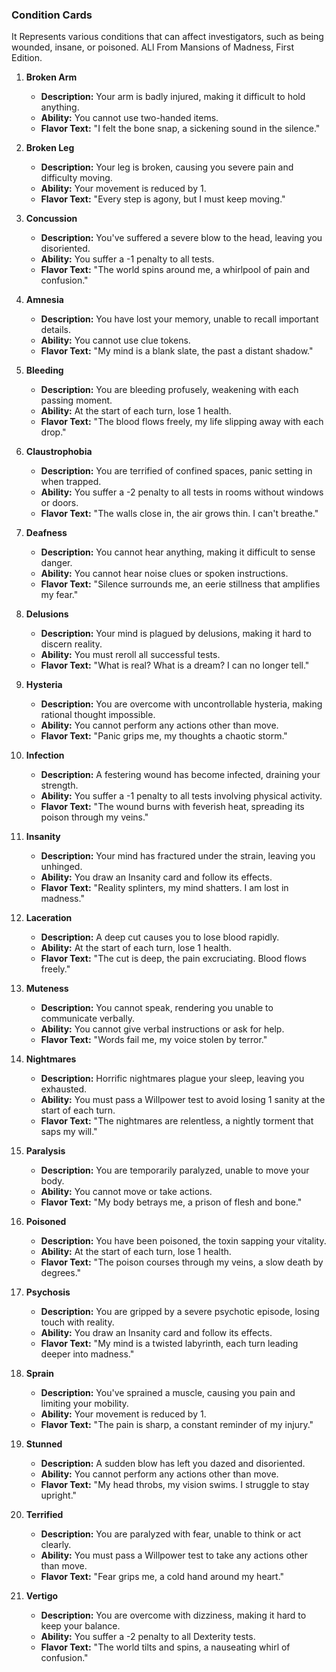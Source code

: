 ### **Condition Cards**
It Represents various conditions that can affect investigators, such as being wounded, insane, or poisoned. ALl From Mansions of Madness, First Edition.

1. **Broken Arm**
    - **Description:** Your arm is badly injured, making it difficult to hold anything.
    - **Ability:** You cannot use two-handed items.
    - **Flavor Text:** "I felt the bone snap, a sickening sound in the silence."

2. **Broken Leg**
    - **Description:** Your leg is broken, causing you severe pain and difficulty moving.
    - **Ability:** Your movement is reduced by 1.
    - **Flavor Text:** "Every step is agony, but I must keep moving."

3. **Concussion**
    - **Description:** You've suffered a severe blow to the head, leaving you disoriented.
    - **Ability:** You suffer a -1 penalty to all tests.
    - **Flavor Text:** "The world spins around me, a whirlpool of pain and confusion."

4. **Amnesia**
    - **Description:** You have lost your memory, unable to recall important details.
    - **Ability:** You cannot use clue tokens.
    - **Flavor Text:** "My mind is a blank slate, the past a distant shadow."

5. **Bleeding**
    - **Description:** You are bleeding profusely, weakening with each passing moment.
    - **Ability:** At the start of each turn, lose 1 health.
    - **Flavor Text:** "The blood flows freely, my life slipping away with each drop."

6. **Claustrophobia**
    - **Description:** You are terrified of confined spaces, panic setting in when trapped.
    - **Ability:** You suffer a -2 penalty to all tests in rooms without windows or doors.
    - **Flavor Text:** "The walls close in, the air grows thin. I can't breathe."

7. **Deafness**
    - **Description:** You cannot hear anything, making it difficult to sense danger.
    - **Ability:** You cannot hear noise clues or spoken instructions.
    - **Flavor Text:** "Silence surrounds me, an eerie stillness that amplifies my fear."

8. **Delusions**
    - **Description:** Your mind is plagued by delusions, making it hard to discern reality.
    - **Ability:** You must reroll all successful tests.
    - **Flavor Text:** "What is real? What is a dream? I can no longer tell."

9. **Hysteria**
    - **Description:** You are overcome with uncontrollable hysteria, making rational thought impossible.
    - **Ability:** You cannot perform any actions other than move.
    - **Flavor Text:** "Panic grips me, my thoughts a chaotic storm."

10. **Infection**
    - **Description:** A festering wound has become infected, draining your strength.
    - **Ability:** You suffer a -1 penalty to all tests involving physical activity.
    - **Flavor Text:** "The wound burns with feverish heat, spreading its poison through my veins."

11. **Insanity**
    - **Description:** Your mind has fractured under the strain, leaving you unhinged.
    - **Ability:** You draw an Insanity card and follow its effects.
    - **Flavor Text:** "Reality splinters, my mind shatters. I am lost in madness."

12. **Laceration**
    - **Description:** A deep cut causes you to lose blood rapidly.
    - **Ability:** At the start of each turn, lose 1 health.
    - **Flavor Text:** "The cut is deep, the pain excruciating. Blood flows freely."

13. **Muteness**
    - **Description:** You cannot speak, rendering you unable to communicate verbally.
    - **Ability:** You cannot give verbal instructions or ask for help.
    - **Flavor Text:** "Words fail me, my voice stolen by terror."

14. **Nightmares**
    - **Description:** Horrific nightmares plague your sleep, leaving you exhausted.
    - **Ability:** You must pass a Willpower test to avoid losing 1 sanity at the start of each turn.
    - **Flavor Text:** "The nightmares are relentless, a nightly torment that saps my will."

15. **Paralysis**
    - **Description:** You are temporarily paralyzed, unable to move your body.
    - **Ability:** You cannot move or take actions.
    - **Flavor Text:** "My body betrays me, a prison of flesh and bone."

16. **Poisoned**
    - **Description:** You have been poisoned, the toxin sapping your vitality.
    - **Ability:** At the start of each turn, lose 1 health.
    - **Flavor Text:** "The poison courses through my veins, a slow death by degrees."

17. **Psychosis**
    - **Description:** You are gripped by a severe psychotic episode, losing touch with reality.
    - **Ability:** You draw an Insanity card and follow its effects.
    - **Flavor Text:** "My mind is a twisted labyrinth, each turn leading deeper into madness."

18. **Sprain**
    - **Description:** You've sprained a muscle, causing you pain and limiting your mobility.
    - **Ability:** Your movement is reduced by 1.
    - **Flavor Text:** "The pain is sharp, a constant reminder of my injury."

19. **Stunned**
    - **Description:** A sudden blow has left you dazed and disoriented.
    - **Ability:** You cannot perform any actions other than move.
    - **Flavor Text:** "My head throbs, my vision swims. I struggle to stay upright."

20. **Terrified**
    - **Description:** You are paralyzed with fear, unable to think or act clearly.
    - **Ability:** You must pass a Willpower test to take any actions other than move.
    - **Flavor Text:** "Fear grips me, a cold hand around my heart."

21. **Vertigo**
    - **Description:** You are overcome with dizziness, making it hard to keep your balance.
    - **Ability:** You suffer a -2 penalty to all Dexterity tests.
    - **Flavor Text:** "The world tilts and spins, a nauseating whirl of confusion."
